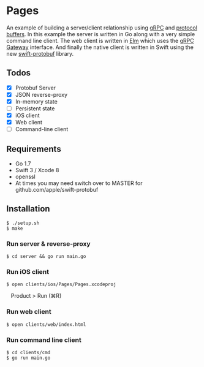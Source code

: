 # Pages

An example of building a server/client relationship using [gRPC][1] and [protocol
buffers][2]. In this example the server is written in Go along with a very simple
command line client. The web client is written in [Elm][3] which uses the [gRPC
Gateway][4] interface. And finally the native client is written in Swift using
the new [swift-protobuf][5] library.

## Todos

- [x] Protobuf Server
- [x] JSON reverse-proxy
- [x] In-memory state
- [ ] Persistent state
- [x] iOS client
- [x] Web client
- [ ] Command-line client

## Requirements

- Go 1.7
- Swift 3 / Xcode 8
- openssl
- At times you may need switch over to MASTER for github.com/apple/swift-protobuf

## Installation

    $ ./setup.sh
    $ make

### Run server & reverse-proxy

    $ cd server && go run main.go

### Run iOS client

    $ open clients/ios/Pages/Pages.xcodeproj
    Product > Run (⌘R)

### Run web client

    $ open clients/web/index.html

### Run command line client

    $ cd clients/cmd
    $ go run main.go

[1]:http://www.grpc.io
[2]:https://developers.google.com/protocol-buffers/
[3]:http://elm-lang.org
[4]:https://github.com/grpc-ecosystem/grpc-gateway
[5]:https://github.com/apple/swift-protobuf
